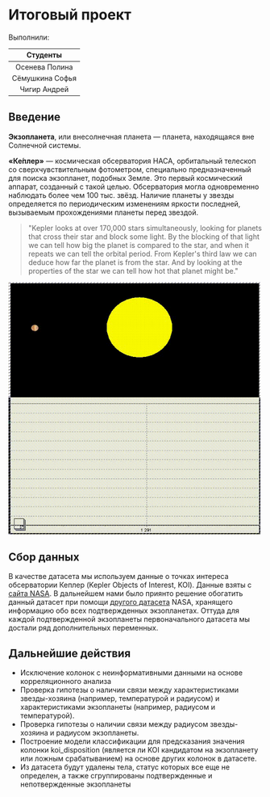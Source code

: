 # Итоговый проект

Выполнили:

| Студенты         | 
| :-----:         | 
| Осенева Полина  | 
| Сёмушкина Софья |   
| Чигир Андрей    | 

## Введение

__Экзопланета__, или внесолнечная планета — планета, находящаяся вне Солнечной системы.

__«Ке́плер»__ — космическая обсерватория НАСА, орбитальный телескоп со сверхчувствительным фотометром, специально предназначенный для поиска экзопланет, подобных Земле. Это первый космический аппарат, созданный с такой целью. Обсерватория могла одновременно наблюдать более чем 100 тыс. звёзд. Наличие планеты у звезды определяется по периодическим изменениям яркости последней, вызываемым прохождениями планеты перед звездой.

> "Kepler looks at over 170,000 stars simultaneously, looking for planets that cross their star and block some light. 
By the blocking of that light we can tell how big the planet is compared to the star, and when it repeats we can tell the orbital period. From Kepler's third law we can deduce how far the planet is from the star. And by looking at the properties of the star we can tell how hot that planet might be."

<img src="https://github.com/Polinezhich/andan_FP/blob/main/imgs/The_model_of_a_transit.gif" width="500" height="500" />

## Сбор данных

В качестве датасета мы используем данные о точках интереса обсерватории Кеплер (Kepler Objects of Interest, KOI). Данные взяты с [сайта NASA](https://exoplanetarchive.ipac.caltech.edu/cgi-bin/TblView/nph-tblView?app=ExoTbls&config=cumulative). В дальнейшем нами было приянто решение обогатить данный датасет при помощи [другого датасета](https://exoplanetarchive.ipac.caltech.edu/cgi-bin/TblView/nph-tblView?app=ExoTbls&config=PSCompPars) NASA, хранящего информацию обо всех подтвержденных экзопланетах. Оттуда для каждой подтвержденной экзопланеты первоначального датасета мы достали ряд дополнительных переменных. 





## Дальнейшие действия

* Исключение колонок с неинформативными данными на основе корреляционного анализа
* Проверка гипотезы о наличии связи между характеристиками звезды-хозяина (например, температурой и радиусом) и характеристиками экзопланеты (например, радиусом и температурой).
* Проверка гипотезы о наличии связи между радиусом звезды-хозяина и радиусом экзопланеты.
* Построение модели классификации для предсказания значения колонки koi_disposition (является ли KOI кандидатом на экзопланету или ложным срабатыванием) на основе других колонок в датасете.
* Из датасета будут удалены тела, статус которых все еще не определен, а также сгруппированы подтвержденные и непотвержденные экзопланеты
